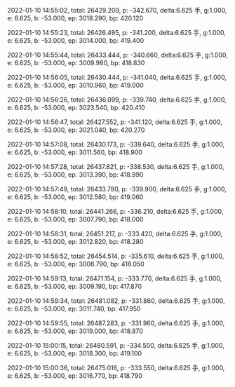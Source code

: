 2022-01-10 14:55:02, total: 26429.209, p: -342.670, delta:6.625 手, g:1.000, e: 6.625, b: -53.000, ep: 3018.290, bp: 420.120

2022-01-10 14:55:23, total: 26426.495, p: -341.200, delta:6.625 手, g:1.000, e: 6.625, b: -53.000, ep: 3014.000, bp: 419.400

2022-01-10 14:55:44, total: 26433.444, p: -340.660, delta:6.625 手, g:1.000, e: 6.625, b: -53.000, ep: 3009.980, bp: 418.830

2022-01-10 14:56:05, total: 26430.444, p: -341.040, delta:6.625 手, g:1.000, e: 6.625, b: -53.000, ep: 3010.960, bp: 419.000

2022-01-10 14:56:26, total: 26436.099, p: -339.740, delta:6.625 手, g:1.000, e: 6.625, b: -53.000, ep: 3023.540, bp: 420.410

2022-01-10 14:56:47, total: 26427.552, p: -341.120, delta:6.625 手, g:1.000, e: 6.625, b: -53.000, ep: 3021.040, bp: 420.270

2022-01-10 14:57:08, total: 26430.173, p: -339.640, delta:6.625 手, g:1.000, e: 6.625, b: -53.000, ep: 3011.560, bp: 418.900

2022-01-10 14:57:28, total: 26437.821, p: -338.530, delta:6.625 手, g:1.000, e: 6.625, b: -53.000, ep: 3013.390, bp: 418.990

2022-01-10 14:57:49, total: 26433.780, p: -339.900, delta:6.625 手, g:1.000, e: 6.625, b: -53.000, ep: 3012.580, bp: 419.060

2022-01-10 14:58:10, total: 26441.266, p: -336.210, delta:6.625 手, g:1.000, e: 6.625, b: -53.000, ep: 3007.790, bp: 418.000

2022-01-10 14:58:31, total: 26451.217, p: -333.420, delta:6.625 手, g:1.000, e: 6.625, b: -53.000, ep: 3012.820, bp: 418.280

2022-01-10 14:58:52, total: 26454.514, p: -335.610, delta:6.625 手, g:1.000, e: 6.625, b: -53.000, ep: 3008.790, bp: 418.050

2022-01-10 14:59:13, total: 26471.154, p: -333.770, delta:6.625 手, g:1.000, e: 6.625, b: -53.000, ep: 3009.190, bp: 417.870

2022-01-10 14:59:34, total: 26481.082, p: -331.860, delta:6.625 手, g:1.000, e: 6.625, b: -53.000, ep: 3011.740, bp: 417.950

2022-01-10 14:59:55, total: 26487.283, p: -331.960, delta:6.625 手, g:1.000, e: 6.625, b: -53.000, ep: 3019.000, bp: 418.870

2022-01-10 15:00:15, total: 26480.591, p: -334.500, delta:6.625 手, g:1.000, e: 6.625, b: -53.000, ep: 3018.300, bp: 419.100

2022-01-10 15:00:36, total: 26475.016, p: -333.550, delta:6.625 手, g:1.000, e: 6.625, b: -53.000, ep: 3016.770, bp: 418.790